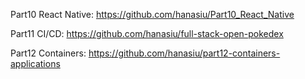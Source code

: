 Part10 React Native: https://github.com/hanasiu/Part10_React_Native  
  
Part11 CI/CD: https://github.com/hanasiu/full-stack-open-pokedex
  
Part12 Containers: https://github.com/hanasiu/part12-containers-applications
